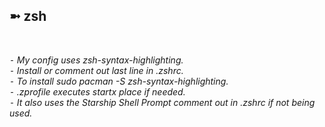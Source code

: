 <h2>➼ zsh</h2><br>

*⁃ My config uses zsh-syntax-highlighting.*<br>
*⁃ Install or comment out last line in .zshrc.*<br>
*⁃ To install sudo pacman -S zsh-syntax-highlighting.*<br>
*⁃ .zprofile executes startx place if needed.*<br>
*⁃ It also uses the Starship Shell Prompt comment out in .zshrc if not being used.*
